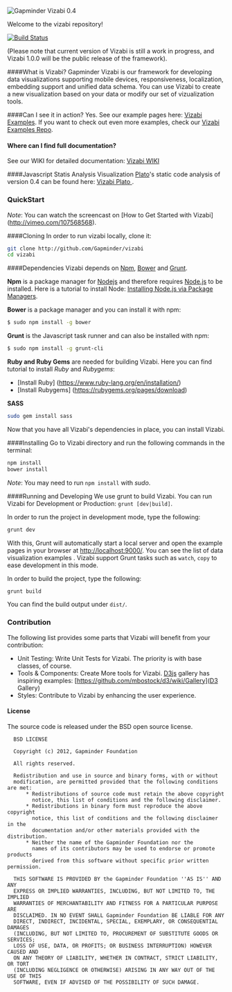 ![Gapminder Vizabi 0.4](http://static.gapminder.org/vizabi/vizabi.jpg)

Welcome to the vizabi repository! 

[![Build Status](https://secure.travis-ci.org/Gapminder/vizabi.png?branch=develop)](https://travis-ci.org/Gapminder/vizabi)

(Please note that current version of Vizabi is still a work in progress, and Vizabi 1.0.0 will be the public release of the framework).


####What is Vizabi?
Gapminder Vizabi is our framework for developing data visualizations supporting mobile devices, responsiveness, localization, embedding support and unified data schema. You can use Vizabi to create a new visualization based on your data or modify our set of vizualization tools.  

####Can I see it in action?
Yes. See our example pages here: [Vizabi Examples](http://static.gapminder.org/vizabi-recent/examples). If you want to check out even more examples, check our [Vizabi Examples Repo](https://github.com/Gapminder/vizabi-examples).

#### Where can I find full documentation?
See our WIKI for detailed documentation: [Vizabi WIKI](https://github.com/Gapminder/vizabi/wiki/) 


####Javascript Statis Analysis Visualization
[Plato](https://github.com/es-analysis/plato)'s static code analysis of version 0.4 can be found here: [Vizabi Plato ](http://static.gapminder.org/vizabi-recent/report/). 


### QuickStart

*Note*: You can watch the screencast on [How to Get Started with Vizabi] (http://vimeo.com/107568568). 

####Cloning
In order to run vizabi locally, clone it:

```sh
git clone http://github.com/Gapminder/vizabi
cd vizabi
```

####Dependencies
Vizabi depends on [Npm](https://github.com/npm/npm), [Bower](https://github.com/bower/bower) and [Grunt](https://github.com/gruntjs/grunt). 

**Npm** is a package manager for [Nodejs](http://nodejs.org/) and therefore requires [Node.js](http://nodejs.org/) to be installed. Here is a tutorial to install Node: [Installing Node.js via Package Managers](https://github.com/joyent/node/wiki/Installing-Node.js-via-package-manager). 

**Bower** is a package manager and you can install it with npm:
```sh
$ sudo npm install -g bower
```

**Grunt** is the Javascript task runner and can also be installed with npm:
```sh
$ sudo npm install -g grunt-cli
```

**Ruby and Ruby Gems** are needed for building Vizabi. Here you can find tutorial to install *Ruby* and *Rubygems*:

* [Install Ruby] (https://www.ruby-lang.org/en/installation/)
* [Install Rubygems] (https://rubygems.org/pages/download)

**SASS**

```sh
sudo gem install sass
```

Now that you have all Vizabi's dependencies in place, you can install Vizabi.



####Installing
Go to Vizabi directory and run the following commands in the terminal:

```sh
npm install
bower install
```


*Note*: You may need to run ```npm install``` with *sudo*.

####Running and Developing
We use grunt to build Vizabi. You can run Vizabi for Development or Production: ```grunt [dev|build]```.

In order to run the project in development mode, type the following:
```sh
grunt dev
```
With this, Grunt will automatically start a local server and open the example pages in your browser at [http://localhost:9000/](http://localhost:9000/). You can see the list of data visualization examples . Vizabi support Grunt tasks such as ```watch```, ```copy``` to ease development in this mode.

In order to build the project, type the following:
```sh
grunt build
```

You can find the build output under ```dist/```.


### Contribution
 The following list provides some parts that Vizabi will benefit from your contribution:
 * Unit Testing: Write Unit Tests for Vizabi. The priority is with base classes, of course.
 * Tools & Components: Create More tools for Vizabi. [D3js](www.d3js.org) gallery has inspiring examples: [https://github.com/mbostock/d3/wiki/Gallery](D3 Gallery)
 * Styles: Contribute to Vizabi by enhancing the user experience.
  
#### License

The source code is released under the BSD open source license.

      BSD LICENSE
    
      Copyright (c) 2012, Gapminder Foundation
    
      All rights reserved.
    
      Redistribution and use in source and binary forms, with or without
      modification, are permitted provided that the following conditions are met:
          * Redistributions of source code must retain the above copyright
            notice, this list of conditions and the following disclaimer.
          * Redistributions in binary form must reproduce the above copyright
            notice, this list of conditions and the following disclaimer in the
            documentation and/or other materials provided with the distribution.
          * Neither the name of the Gapminder Foundation nor the
            names of its contributors may be used to endorse or promote products
            derived from this software without specific prior written permission.
      
      THIS SOFTWARE IS PROVIDED BY the Gapminder Foundation ''AS IS'' AND ANY
      EXPRESS OR IMPLIED WARRANTIES, INCLUDING, BUT NOT LIMITED TO, THE IMPLIED
      WARRANTIES OF MERCHANTABILITY AND FITNESS FOR A PARTICULAR PURPOSE ARE
      DISCLAIMED. IN NO EVENT SHALL Gapminder Foundation BE LIABLE FOR ANY
      DIRECT, INDIRECT, INCIDENTAL, SPECIAL, EXEMPLARY, OR CONSEQUENTIAL DAMAGES
      (INCLUDING, BUT NOT LIMITED TO, PROCUREMENT OF SUBSTITUTE GOODS OR SERVICES;
      LOSS OF USE, DATA, OR PROFITS; OR BUSINESS INTERRUPTION) HOWEVER CAUSED AND
      ON ANY THEORY OF LIABILITY, WHETHER IN CONTRACT, STRICT LIABILITY, OR TORT
      (INCLUDING NEGLIGENCE OR OTHERWISE) ARISING IN ANY WAY OUT OF THE USE OF THIS
      SOFTWARE, EVEN IF ADVISED OF THE POSSIBILITY OF SUCH DAMAGE.

